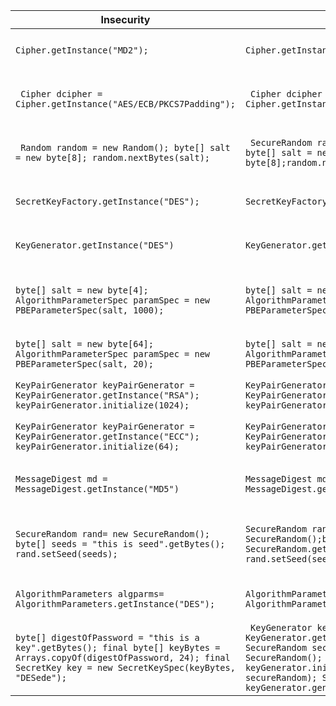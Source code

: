 
|Insecurity |Security|Binding information|Template (might change)|Operation|Reason|
|---------|----------|--------|---------|------|---------|
|```Cipher.getInstance("MD2");```|```Cipher.getInstance("RSA");```|```public static final javax.crypto.Cipher getInstance(java.lang.String) throws java.security.NoSuchAlgorithmException, javax.crypto.NoSuchPaddingException```| ``` Cipher.getInstance($sl);```  ``` insecureset={MD2, MD5,RC2,3DES}, secureset={SHA-256, RSA }```| MD2->RSA|AES not secure|
|``` Cipher dcipher = Cipher.getInstance("AES/ECB/PKCS7Padding");```|``` Cipher dcipher = Cipher.getInstance("AES/CFB/PKCS7Padding");```|``` public static final javax.crypto.Cipher getInstance(java.lang.String) throws java.security.NoSuchAlgorithmException, javax.crypto.NoSuchPaddingException```|``` Cipher.getInstance($sl/$); insecureset={AES/ECB/$, AES/CBC/$}; secureset{AES/CFB/$, AES/GCM/$,RSA/ECB/$}```| AES/ECB/$ -> AES/CFB/$ |  AES/ECB is not secure
``` Random random = new Random(); byte[] salt = new byte[8]; random.nextBytes(salt);```|``` SecureRandom random = new SecureRandom(); byte[] salt = new byte[8];random.nextBytes(salt);```|```public class java.security.SecureRandom, public class java.util.Random```|``` Random $v_0 = new Random(); byte[] $v_1 = new byte[int];$v_0.nextBytes($v_1); SecureRandom $v_0 = new SecureRandom();``` | Random()->SecureRandom(); | random() is not secure|
|```SecretKeyFactory.getInstance("DES");```|```SecretKeyFactory.getInstance("AES");```|``` public static final javax.crypto.SecretKeyFactory getInstance(java.lang.String) throws java.security.NoSuchAlgorithmException```|``` SecretKeyFactory.getInstance($sl); insecureset={MD2, MD5,RC2,DES}, secureset={SHA-256, RSA }```|DES->AES|DES is not secure|
|```KeyGenerator.getInstance("DES")```|```KeyGenerator.getInstance("RSA")```|```public static final javax.crypto.KeyGenerator getInstance(java.lang.String) throws java.security.NoSuchAlgorithmException```|```KeyGenerator.getInstance($sl) insecureset={MD2, MD5,RC2,DES}, secureset={SHA-256, RSA, RSA/ECB }```|DES->RSA | DES not secure|
|```byte[] salt = new byte[4]; AlgorithmParameterSpec paramSpec = new PBEParameterSpec(salt, 1000);```|```byte[] salt = new byte[8]; AlgorithmParameterSpec paramSpec = new PBEParameterSpec(salt, 1000);```| no binding information, $nl >= min_val|```byte[] $v_0 = new byte[$nl]; public PBEParameterSpec($v_0, $); min_val = 8```| ```$nl->8```|salt should larger than 64 bit
|```byte[] salt = new byte[64]; AlgorithmParameterSpec paramSpec = new PBEParameterSpec(salt, 20);```|```byte[] salt = new byte[64]; AlgorithmParameterSpec paramSpec = new PBEParameterSpec(salt, 1000);```|```public class javax.crypto.spec.PBEParameterSpec;  $nl >= min_val```|```byte[] $v_0 = new byte[$] ;public PBEParameterSpec($v_0, $nl), min_val= 1000```| ```$nl->1000```|iteration should >=1000
|```KeyPairGenerator keyPairGenerator = KeyPairGenerator.getInstance("RSA"); keyPairGenerator.initialize(1024);```|```KeyPairGenerator keyPairGenerator = KeyPairGenerator.getInstance("RSA"); keyPairGenerator.initialize(2048);```| ```public void initialize(int);  $nl >= min_val```|```KeyPairGenerator.getInstance("RSA"); keyPairGenerator.initialize($nl); min_val = 2048 ```|  ```$nl->2048;``` | RSA key size >= 2048
|```KeyPairGenerator keyPairGenerator = KeyPairGenerator.getInstance("ECC"); keyPairGenerator.initialize(64);```|```KeyPairGenerator keyPairGenerator = KeyPairGenerator.getInstance("ECC"); keyPairGenerator.initialize(224);```| ```public void initialize(int);  $nl >= min_val ```|```KeyPairGenerator.getInstance("ECC"); keyPairGenerator.initialize($nl);  min_val = 224```|  ```$nl->224;``` | ECC key size >= 224
|```MessageDigest md = MessageDigest.getInstance("MD5")``` | ```MessageDigest md = MessageDigest.getInstance("SHA-256")``` |```public static java.security.MessageDigest getInstance(java.lang.String) throws java.security.NoSuchAlgorithmException```|```MessageDigest.getInstance($sl); insecureset={MD2,MD5, SHA-1}; secureset{SHA-256}``` | MD5->SHA-256| *MD5 is not secure for key
|```SecureRandom rand= new SecureRandom(); byte[] seeds = "this is seed".getBytes(); rand.setSeed(seeds);```|```SecureRandom rand = new SecureRandom();byte[] seeds = SecureRandom.getSeed(20); rand.setSeed(seeds); ```|no binding information|```SecureRandom $v_0= new SecureRandom(); byte[] $v_1 = $Cl.getBytes(); $v_0.setSeed($v_1); ```|```byte[] $v_1 = $Cl.getBytes()->byte[] $v_1 = SecureRandom.getSeed(20); ```|seed should be random value|
```AlgorithmParameters algparms= AlgorithmParameters.getInstance("DES");```|```AlgorithmParameters algparms= AlgorithmParameters.getInstance("RSA");```|```public static java.security.AlgorithmParameters getInstance(java.lang.String) throws java.security.NoSuchAlgorithmException```|```AlgorithmParameters.getInstance($sl); insecureset={DES}; secureset={RSA,RSA/ECB,RSA/None}```|DES->RSA| DES is not secure
|```byte[] digestOfPassword = "this is a key".getBytes(); final byte[] keyBytes = Arrays.copyOf(digestOfPassword, 24); final SecretKey key = new SecretKeySpec(keyBytes, "DESede");```| ``` KeyGenerator keyGenerator = KeyGenerator.getInstance("RSA"); SecureRandom secureRandom = new SecureRandom(); int keyBitSize = 256; keyGenerator.init(keyBitSize, secureRandom); SecretKey secretKey = keyGenerator.generateKey();``` | no binding information, multi-line replacement| ``` byte[] v_0= $Cl.getBytes();final byte[] v_1=Arrays.copyOf(v_0,24); final SecretKey v_2=new SecretKeySpec(v_1,"DESede");``` | replace pattern with ``` KeyGenerator v_3=KeyGenerator.getInstance("RSA")SecureRandomv_4=new SecureRandom(); int v_5=256;v_3.init(v_5,v_4); SecretKey v_6=v_3.generateKey();```| key should not be static value


